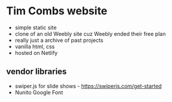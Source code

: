 # Tim Combs website

- simple static site
- clone of an old Weebly site cuz Weebly ended their free plan
- really just a archive of past projects
- vanilla html, css
- hosted on Netlify


## vendor libraries

- swiper.js for slide shows - https://swiperjs.com/get-started
- Nunito Google Font
